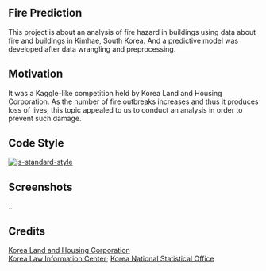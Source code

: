 ## Fire Prediction
This project is about an analysis of fire hazard in buildings using data about fire and buildings in Kimhae, South Korea.
And a predictive model was developed after data wrangling and preprocessing.

## Motivation
It was a Kaggle-like competition held by Korea Land and Housing Corporation.
As the number of fire outbreaks increases and thus it produces loss of lives, this topic appealed to us to conduct an analysis in order to prevent such damage.

## Code Style
[![js-standard-style](https://img.shields.io/badge/code%20style-standard-brightgreen.svg?style=flat)](https://github.com/feross/standard)

## Screenshots
..

## Credits
[Korea Land and Housing Corporation](https://www.lh.or.kr)<br/>
[Korea Law Information Center](https://law.go.kr);
[Korea National Statistical Office](https://kostat.go.kr)
